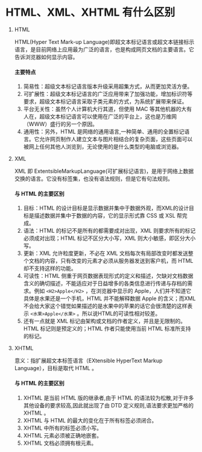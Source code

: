 # HTML、XML、XHTML 有什么区别

1. HTML

   HTML(Hyper Text Mark-up Language)即超文本标记语言或超文本链接标示语言，是目前网络上应用最为广泛的语言，也是构成网页文档的主要语言。它告诉浏览器如何显示内容。

   #### 主要特点

   1. 简易性：超级文本标记语言版本升级采用超集方式，从而更加灵活方便。
   2. 可扩展性：超级文本标记语言的广泛应用带来了加强功能，增加标识符等要求，超级文本标记语言采取子类元素的方式，为系统扩展带来保证。
   3. 平台无关性：虽然个人计算机大行其道，但使用 MAC 等其他机器的大有人在，超级文本标记语言可以使用在广泛的平台上，这也是万维网（WWW）盛行的另一个原因。
   4. 通用性：另外，HTML 是网络的通用语言,一种简单、通用的全置标记语言。它允许网页制作人建立文本与图片相结合的复杂页面，这些页面可以被网上任何其他人浏览到，无论使用的是什么类型的电脑或浏览器。

2. XML

   XML 即 ExtentsibleMarkupLanguage(可扩展标记语言)，是用于网络上数据交换的语言。它没有标签集，也没有语法规则，但是它有句法规则。

   #### 与 HTML 的主要区别

   1. 目标：HTML 的设计目标是显示数据并集中于数据外观，而XML的设计目标是描述数据并集中于数据的内容，它的显示形式靠 CSS 或 XSL 帮完成。
   2. 语法：HTML 的标记不是所有的都需要成对出现，XML 则要求所有的标记必须成对出现；HTML 标记不区分大小写，XML 则大小敏感，即区分大小写。
   3. 更新：XML 允许粒度更新，不必在 XML 文档每次有局部改变时都发送整个文档的内容，只有改变的元素才必须从服务器发送到客户机，而 HTML 却不支持这样的功能。
   4. 可读性：HTML 侧重于网页数据表现形式的定义和描述，欠缺对文档数据含义的确切描述，不能适应对于日益增多的各类信息进行传递与存档的需求。例如 `<H2>Apple</H2>` ，在浏览器中显示的 Apple，人们并不知道它具体是水果还是一个手机，HTML 并不能解释数据 Apple 的含义；而XML不会给大家这个错觉如果描述的是水果中的苹果的话它会很清楚的这样表示 `<水果>Apple</水果>` 。所以说HTML的可读性相对较差。
   5. 还有一点就是 XML 标记由架构或文档的作者定义，并且是无限制的。HTML 标记则是预定义的；HTML 作者只能使用当前 HTML 标准所支持的标记。

3. XHTML

   意义：指扩展超文本标签语言（EXtensible HyperText Markup Language），目标是取代 HTML 。

   #### 与 HTML 的主要区别

   1. XHTML 是当前 HTML 版的继承者,由于 HTML 的语法较为松散,对于许多其他设备的要求较高,因此就出现了由 DTD 定义规则,语法要求更加严格的 XHTML 。
   2. XHTML 与 HTML 的最大的变化在于所有标签必须闭合。
   3. XHTML 中所有的标签必须小写。
   4. XHTML 元素必须被正确地嵌套。
   5. XHTML 文档必须拥有根元素。